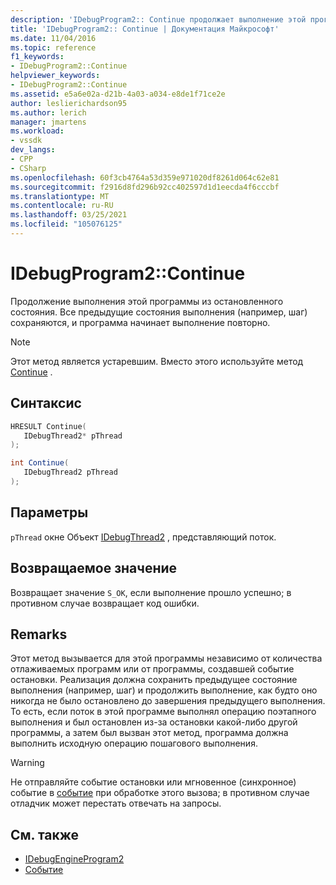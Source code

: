 ```yaml
---
description: 'IDebugProgram2:: Continue продолжает выполнение этой программы из остановленного состояния. Все предыдущие состояния выполнения (например, шаг) сохраняются, и программа начинает выполнение повторно.'
title: 'IDebugProgram2:: Continue | Документация Майкрософт'
ms.date: 11/04/2016
ms.topic: reference
f1_keywords:
- IDebugProgram2::Continue
helpviewer_keywords:
- IDebugProgram2::Continue
ms.assetid: e5a6e02a-d21b-4a03-a034-e8de1f71ce2e
author: leslierichardson95
ms.author: lerich
manager: jmartens
ms.workload:
- vssdk
dev_langs:
- CPP
- CSharp
ms.openlocfilehash: 60f3cb4764a53d359e971020df8261d064c62e81
ms.sourcegitcommit: f2916d8fd296b92cc402597d1d1eecda4f6cccbf
ms.translationtype: MT
ms.contentlocale: ru-RU
ms.lasthandoff: 03/25/2021
ms.locfileid: "105076125"
---
```

# <a name="idebugprogram2continue"></a>IDebugProgram2::Continue
Продолжение выполнения этой программы из остановленного состояния. Все предыдущие состояния выполнения (например, шаг) сохраняются, и программа начинает выполнение повторно.

> [!NOTE]
> Этот метод является устаревшим. Вместо этого используйте метод [Continue](../../../extensibility/debugger/reference/idebugprocess3-continue.md) .

## <a name="syntax"></a>Синтаксис

```cpp
HRESULT Continue( 
   IDebugThread2* pThread
);
```

```csharp
int Continue( 
   IDebugThread2 pThread
);
```

## <a name="parameters"></a>Параметры
`pThread` окне Объект [IDebugThread2](../../../extensibility/debugger/reference/idebugthread2.md) , представляющий поток.

## <a name="return-value"></a>Возвращаемое значение
 Возвращает значение `S_OK`, если выполнение прошло успешно; в противном случае возвращает код ошибки.

## <a name="remarks"></a>Remarks
 Этот метод вызывается для этой программы независимо от количества отлаживаемых программ или от программы, создавшей событие остановки. Реализация должна сохранить предыдущее состояние выполнения (например, шаг) и продолжить выполнение, как будто оно никогда не было остановлено до завершения предыдущего выполнения. То есть, если поток в этой программе выполнял операцию поэтапного выполнения и был остановлен из-за остановки какой-либо другой программы, а затем был вызван этот метод, программа должна выполнить исходную операцию пошагового выполнения.

> [!WARNING]
> Не отправляйте событие остановки или мгновенное (синхронное) событие в [событие](../../../extensibility/debugger/reference/idebugeventcallback2-event.md) при обработке этого вызова; в противном случае отладчик может перестать отвечать на запросы.

## <a name="see-also"></a>См. также
- [IDebugEngineProgram2](../../../extensibility/debugger/reference/idebugengineprogram2.md)
- [Событие](../../../extensibility/debugger/reference/idebugeventcallback2-event.md)
